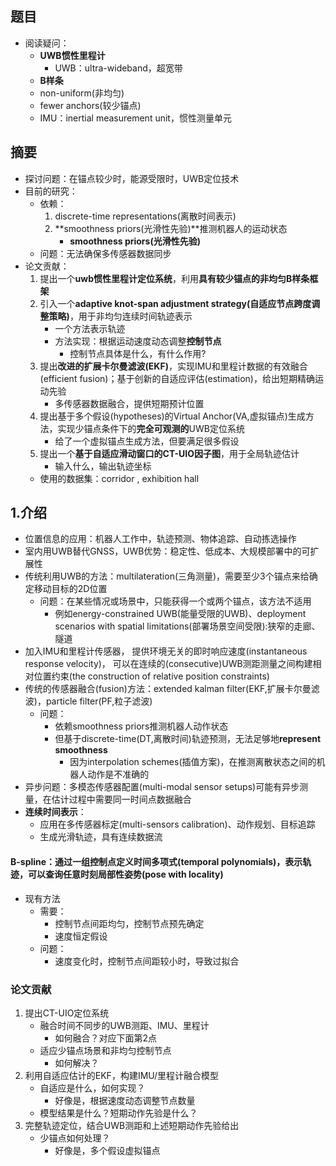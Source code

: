 ## 题目
- 阅读疑问：
    - **UWB惯性里程计**
        - UWB：ultra-wideband，超宽带
    - **B样条**
    - non-uniform(非均匀)
    - fewer anchors(较少锚点)
    - IMU：inertial measurement unit，惯性测量单元
## 摘要
- 探讨问题：在锚点较少时，能源受限时，UWB定位技术
- 目前的研究：
    - 依赖：
        1. discrete-time representations(离散时间表示)
        2. **smoothness priors(光滑性先验)**推测机器人的运动状态
            - **smoothness priors(光滑性先验)**
    - 问题：无法确保多传感器数据同步
- 论文贡献：
    1. 提出一个**uwb惯性里程计定位系统**，利用**具有较少锚点的非均匀B样条框架**
    2. 引入一个**adaptive knot-span adjustment strategy(自适应节点跨度调整策略)**，用于非均匀连续时间轨迹表示
        - 一个方法表示轨迹
        - 方法实现：根据运动速度动态调整**控制节点**
            - 控制节点具体是什么，有什么作用?
    3. 提出**改进的扩展卡尔曼滤波(EKF)**，实现IMU和里程计数据的有效融合(efficient fusion)；基于创新的自适应评估(estimation)，给出短期精确运动先验
        - 多传感器数据融合，提供短期预计位置
    4. 提出基于多个假设(hypotheses)的Virtual Anchor(VA,虚拟锚点)生成方法，实现少锚点条件下的**完全可观测的**UWB定位系统
        - 给了一个虚拟锚点生成方法，但要满足很多假设
    5. 提出一个**基于自适应滑动窗口的CT-UIO因子图**，用于全局轨迹估计
        - 输入什么，输出轨迹坐标
    - 使用的数据集：corridor , exhibition hall

## 1.介绍
- 位置信息的应用：机器人工作中，轨迹预测、物体追踪、自动拣选操作
- 室内用UWB替代GNSS，UWB优势：稳定性、低成本、大规模部署中的可扩展性
- 传统利用UWB的方法：multilateration(三角测量)，需要至少3个锚点来给确定移动目标的2D位置
    - 问题：在某些情况或场景中，只能获得一个或两个锚点，该方法不适用
        - 例如energy-constrained UWB(能量受限的UWB)、deployment scenarios with spatial limitations(部署场景空间受限):狭窄的走廊、隧道
- 加入IMU和里程计传感器，
    提供环境无关的即时响应速度(instantaneous response velocity)，
    可以在连续的(consecutive)UWB测距测量之间构建相对位置约束(the construction of relative position constraints)
- 传统的传感器融合(fusion)方法：extended kalman filter(EKF,扩展卡尔曼滤波)，particle filter(PF,粒子滤波)
    - 问题：
        - 依赖smoothness priors推测机器人动作状态
        - 但基于discrete-time(DT,离散时间)轨迹预测，无法足够地**represent smoothness**
            - 因为interpolation schemes(插值方案)，在推测离散状态之间的机器人动作是不准确的
- 异步问题：多模态传感器配置(multi-modal sensor setups)可能有异步测量，在估计过程中需要同一时间点数据融合
- **连续时间表示**：
    - 应用在多传感器标定(multi-sensors calibration)、动作规划、目标追踪
    - 生成光滑轨迹，具有连续数据流
#### B-spline：通过一组控制点定义时间多项式(temporal polynomials)，表示轨迹，可以查询任意时刻局部性姿势(pose with locality)
- 现有方法
    - 需要：
        - 控制节点间距均匀，控制节点预先确定
        - 速度恒定假设
    - 问题：
        - 速度变化时，控制节点间距较小时，导致过拟合
### 论文贡献
1. 提出CT-UIO定位系统
    - 融合时间不同步的UWB测距、IMU、里程计
        - 如何融合？对应下面第2点
    - 适应少锚点场景和非均匀控制节点
        - 如何解决？
2. 利用自适应估计的EKF，构建IMU/里程计融合模型
    - 自适应是什么，如何实现？
        - 好像是，根据速度动态调整节点数量
    - 模型结果是什么？短期动作先验是什么？
3. 完整轨迹定位，结合UWB测距和上述短期动作先验给出  
    - 少锚点如何处理？
        - 好像是，多个假设虚拟锚点


